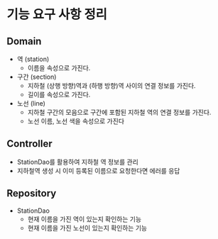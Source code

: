 # 기능 요구 사항 정리
## Domain
- 역 (station)
    - 이름을 속성으로 가진다.
- 구간 (section)
    - 지하철 (상행 방향)역과 (하행 방향)역 사이의 연결 정보를 가진다.
    - 길이를 속성으로 가진다. 
- 노선 (line)
    - 지하철 구간의 모음으로 구간에 포함된 지하철 역의 연결 정보를 가진다. 
    - 노선 이름, 노선 색을 속성으로 가진다
    
## Controller
- StationDao를 활용하여 지하철 역 정보를 관리
- 지하철역 생성 시 이미 등록된 이름으로 요청한다면 에러를 응답

## Repository
- StationDao
  - 현재 이름을 가진 역이 있는지 확인하는 기능
  - 현재 이름을 가진 노선이 있는지 확인하는 기능
